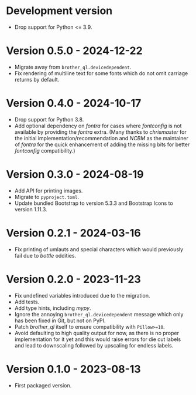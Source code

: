 # Development version

* Drop support for Python <= 3.9.

# Version 0.5.0 - 2024-12-22

* Migrate away from `brother_ql.devicedependent`.
* Fix rendering of multiline text for some fonts which do not omit carriage returns by default.

# Version 0.4.0 - 2024-10-17

* Drop support for Python 3.8.
* Add optional dependency on *fontra* for cases where *fontconfig* is not available by providing the *fontra* extra. (Many thanks to *chrismaster* for the initial implementation/recommendation and *NCBM* as the maintainer of *fontra* for the quick enhancement of adding the missing bits for better *fontconfig* compatibility.)

# Version 0.3.0 - 2024-08-19

* Add API for printing images.
* Migrate to `pyproject.toml`.
* Update bundled Bootstrap to version 5.3.3 and Bootstrap Icons to version 1.11.3.

# Version 0.2.1 - 2024-03-16

* Fix printing of umlauts and special characters which would previously fail due to *bottle* oddities.

# Version 0.2.0 - 2023-11-23

* Fix undefined variables introduced due to the migration.
* Add tests.
* Add type hints, including *mypy*.
* Ignore the annoying `brother_ql.devicedependent` message which only has been fixed in Git, but not on PyPI.
* Patch *brother_ql* itself to ensure compatibility with `Pillow>=10`.
* Avoid defaulting to high quality output for now, as there is no proper implementation for it yet and this would raise errors for die cut labels and lead to downscaling followed by upscaling for endless labels.

# Version 0.1.0 - 2023-08-13

* First packaged version.
